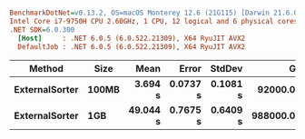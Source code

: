 ``` ini

BenchmarkDotNet=v0.13.2, OS=macOS Monterey 12.6 (21G115) [Darwin 21.6.0]
Intel Core i7-9750H CPU 2.60GHz, 1 CPU, 12 logical and 6 physical cores
.NET SDK=6.0.300
  [Host]     : .NET 6.0.5 (6.0.522.21309), X64 RyuJIT AVX2
  DefaultJob : .NET 6.0.5 (6.0.522.21309), X64 RyuJIT AVX2


```
|         Method |  Size |     Mean |    Error |   StdDev |        Gen0 |        Gen1 |       Gen2 |  Allocated |
|--------------- |------ |---------:|---------:|---------:|------------:|------------:|-----------:|-----------:|
| **ExternalSorter** | **100MB** |  **3.694 s** | **0.0737 s** | **0.1081 s** |  **92000.0000** |  **22000.0000** |  **7000.0000** |  **753.84 MB** |
| **ExternalSorter** |   **1GB** | **49.044 s** | **0.7675 s** | **0.6409 s** | **988000.0000** | **287000.0000** | **61000.0000** | **8095.44 MB** |
